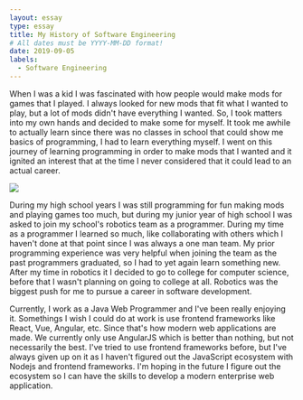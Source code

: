 ```yaml
---
layout: essay
type: essay
title: My History of Software Engineering
# All dates must be YYYY-MM-DD format!
date: 2019-09-05
labels:
  - Software Engineering
---
```

When I was a kid I was fascinated with how people would make mods for games that I played. I always looked for new mods that fit what I wanted to play, but a lot of mods didn't have everything I wanted. So, I took matters into my own hands and decided to make some for myself. It took me awhile to actually learn since there was no classes in school that could show me basics of programming, I had to learn everything myself. I went on this journey of learning programming in order to make mods that I wanted and it ignited an interest that at the time I never considered that it could lead to an actual career.

<img class="ui medium right floated rounded image" src="../images/robotics.png">

During my high school years I was still programming for fun making mods and playing games too much, but during my junior year of high school I was asked to join my school's robotics team as a programmer. During my time as a programmer I learned so much, like collaborating with others which I haven't done at that point since I was always a one man team. My prior programming experience was very helpful when joining the team as the past programmers graduated, so I had to yet again learn something new. After my time in robotics it I decided to go to college for computer science, before that I wasn't planning on going to college at all. Robotics was the biggest push for me to pursue a career in software development.

Currently, I work as a Java Web Programmer and I've been really enjoying it. Somethings I wish I could do at work is use frontend frameworks like React, Vue, Angular, etc. Since that's how modern web applications are made. We currently only use AngularJS which is better than nothing, but not necessarily the best. I've tried to use frontend frameworks before, but I've always given up on it as I haven't figured out the JavaScript ecosystem with Nodejs and frontend frameworks. I'm hoping in the future I figure out the ecosystem so I can have the skills to develop a modern enterprise web application.
